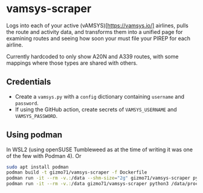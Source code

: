 # vamsys-scraper

Logs into each of your active (vAMSYS)[https://vamsys.io/] airlines, pulls the route and activity data, and transforms them into a unified page for examining routes and seeing how soon your must file your PIREP for each airline.

Currently hardcoded to only show A20N and A339 routes, with some mappings where those types are shared with others.

## Credentials

- Create a `vamsys.py` with a `config` dictionary containing `username` and `password`.
- If using the GitHub action, create secrets of `VAMSYS_USERNAME` and `VAMSYS_PASSWORD`.

## Using podman

In WSL2 (using openSUSE Tumbleweed as at the time of writing it was one of the few with Podman 4).
Or
```sh
sudo apt install podman
podman build -t gizmo71/vamsys-scraper -f Dockerfile
podman run -it --rm -v.:/data --shm-size="2g" gizmo71/vamsys-scraper python3 /data/scrape.py
podman run -it --rm -v.:/data gizmo71/vamsys-scraper python3 /data/process.py
```
